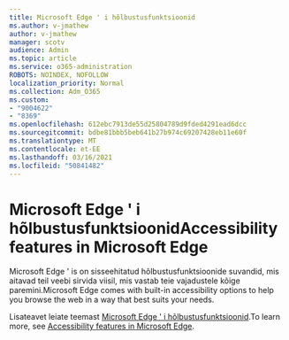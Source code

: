 ```yaml
---
title: Microsoft Edge ' i hõlbustusfunktsioonid
ms.author: v-jmathew
author: v-jmathew
manager: scotv
audience: Admin
ms.topic: article
ms.service: o365-administration
ROBOTS: NOINDEX, NOFOLLOW
localization_priority: Normal
ms.collection: Adm_O365
ms.custom:
- "9004622"
- "8369"
ms.openlocfilehash: 612ebc7913de55d25804789d9fded4291ead6dcc
ms.sourcegitcommit: bdbe81bbb5beb641b27b974c69207428eb11e60f
ms.translationtype: MT
ms.contentlocale: et-EE
ms.lasthandoff: 03/16/2021
ms.locfileid: "50841482"
---
```

# <a name="accessibility-features-in-microsoft-edge"></a><span data-ttu-id="35140-102">Microsoft Edge ' i hõlbustusfunktsioonid</span><span class="sxs-lookup"><span data-stu-id="35140-102">Accessibility features in Microsoft Edge</span></span>

<span data-ttu-id="35140-103">Microsoft Edge ' is on sisseehitatud hõlbustusfunktsioonide suvandid, mis aitavad teil veebi sirvida viisil, mis vastab teie vajadustele kõige paremini.</span><span class="sxs-lookup"><span data-stu-id="35140-103">Microsoft Edge comes with built-in accessibility options to help you browse the web in a way that best suits your needs.</span></span>

<span data-ttu-id="35140-104">Lisateavet leiate teemast [Microsoft Edge ' i hõlbustusfunktsioonid](https://go.microsoft.com/fwlink/?linkid=2153648).</span><span class="sxs-lookup"><span data-stu-id="35140-104">To learn more, see [Accessibility features in Microsoft Edge](https://go.microsoft.com/fwlink/?linkid=2153648).</span></span>
